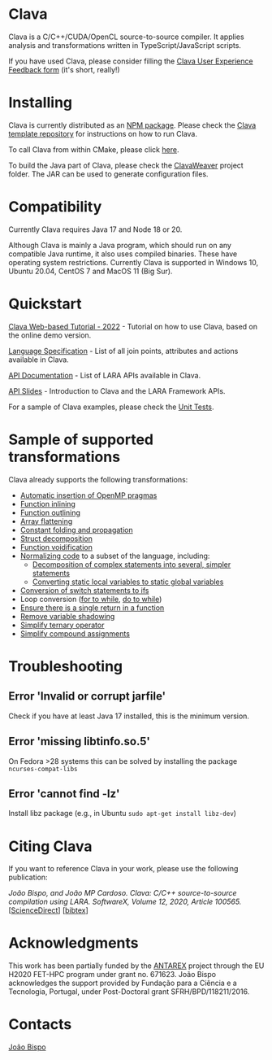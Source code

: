 # Clava
Clava is a C/C++/CUDA/OpenCL source-to-source compiler. It applies analysis and transformations written in TypeScript/JavaScript scripts.

If you have used Clava, please consider filling the [Clava User Experience Feedback form](https://forms.gle/SioZSAv1KL7XpQ5j6) (it's short, really!)

# Installing

Clava is currently distributed as an [NPM package](https://www.npmjs.com/package/@specs-feup/clava). Please check the [Clava template repository](https://github.com/specs-feup/clava-project-template) for instructions on how to run Clava.

To call Clava from within CMake, please click [here](https://github.com/specs-feup/clava/tree/master/CMake).

To build the Java part of Clava, please check the [ClavaWeaver](https://github.com/specs-feup/clava/tree/master/ClavaWeaver) project folder. The JAR can be used to generate configuration files.


# Compatibility

Currently Clava requires Java 17 and Node 18 or 20.

Although Clava is mainly a Java program, which should run on any compatible Java runtime, it also uses compiled binaries. These have operating system restrictions. Currently Clava is supported in Windows 10, Ubuntu 20.04, CentOS 7 and MacOS 11 (Big Sur).

# Quickstart

<!--
[Clava Tutorial - 2018 PACT](https://github.com/specs-feup/specs-lara/tree/master/2018-PACT) - Tutorial on how to use Clava (recommended parts 1-3).
-->

<!--
[LARA Reference Guide](https://web.fe.up.pt/~specs/wiki/doku.php?id=doc:lara) - Start using LARA with examples.
-->

[Clava Web-based Tutorial - 2022](https://specs.fe.up.pt/tools/clava/Clava%20Web-based%20Tutorial%20(2022).pdf) - Tutorial on how to use Clava, based on the online demo version.

[Language Specification](https://specs.fe.up.pt/tools/clava/language_specification.html) - List of all join points, attributes and actions available in Clava.

[API Documentation](https://specs-feup.github.io/clava/api/) - List of LARA APIs available in Clava.

[API Slides](https://drive.google.com/drive/u/1/folders/1IAqv7SpP8S-t5g3fpNO06cJ7J2j2aD7K) - Introduction to Clava and the LARA Framework APIs.

For a sample of Clava examples, please check the [Unit Tests](https://github.com/specs-feup/clava/tree/master/ClavaWeaver/resources/clava/test).

# Sample of supported transformations

Clava already supports the following transformations:

- [Automatic insertion of OpenMP pragmas](https://github.com/specs-feup/clava/blob/master/ClavaLaraApi/src-lara-clava/clava/clava/autopar/Parallelize.lara)
- [Function inlining](https://github.com/specs-feup/clava/blob/master/Clava-JS/src-api/clava/opt/Inlining.ts)
- [Function outlining](https://github.com/tiagolascasas/clava-code-transforms/blob/master/src/Outliner.ts)
- [Array flattening](https://github.com/tiagolascasas/clava-code-transforms/blob/master/src/ArrayFlattener.ts)
- [Constant folding and propagation](https://github.com/tiagolascasas/clava-code-transforms/blob/master/src/constfolding/FoldingPropagationCombiner.ts)
- [Struct decomposition](https://github.com/tiagolascasas/clava-code-transforms/blob/master/src/StructDecomposer.ts)
- [Function voidification](https://github.com/tiagolascasas/clava-code-transforms/blob/master/src/Voidifier.ts)
- [Normalizing code](https://github.com/specs-feup/clava/blob/master/Clava-JS/src-api/clava/opt/NormalizeToSubset.ts) to a subset of the language, including:
  - [Decomposition of complex statements into several, simpler statements](https://github.com/specs-feup/clava/blob/master/Clava-JS/src-api/clava/code/StatementDecomposer.ts)
  - [Converting static local variables to static global variables](https://github.com/specs-feup/clava/blob/master/Clava-JS/src-api/clava/pass/LocalStaticToGlobal.ts)
- [Conversion of switch statements to ifs](https://github.com/specs-feup/clava/blob/master/Clava-JS/src-api/clava/pass/TransformSwitchToIf.ts)
- Loop conversion ([for to while](https://github.com/specs-feup/clava/blob/master/Clava-JS/src-api/clava/code/ForToWhileStmt.ts), [do to while](https://github.com/specs-feup/clava/blob/master/Clava-JS/src-api/clava/code/DoToWhileStmt.ts))
- [Ensure there is a single return in a function](https://github.com/specs-feup/clava/blob/master/Clava-JS/src-api/clava/pass/SingleReturnFunction.ts)
- [Remove variable shadowing](https://github.com/specs-feup/clava/blob/master/Clava-JS/src-api/clava/code/RemoveShadowing.ts)
- [Simplify ternary operator](https://github.com/specs-feup/clava/blob/master/Clava-JS/src-api/clava/code/SimplifyTernaryOp.ts)
- [Simplify compound assignments](https://github.com/specs-feup/clava/blob/master/Clava-JS/src-api/clava/code/SimplifyAssignment.ts)

<!--
# NPM Development Flow

When adding new join points and attributes, besides the weaver generator (Java side), it is also necessary to run the join point generator (TS side). To do this, execute `npm run build-interfaces` on Clava-JS folder.
-->


<!--
A ZIP file with the last compiled JAR for Clava can be downloaded from [here](http://specs.fe.up.pt/tools/clava.zip) ([previous releases](https://drive.google.com/drive/folders/1X3JeYB783ZfqoqIYrCitqABDWhM5bV_Y?usp=sharing)).

There is an [installation script](http://specs.fe.up.pt/tools/clava/clava-update) for Linux that can be run locally and that will install the Clava binary in the script path (sudo is required for CMake module installation).

For an online demo version of Clava, please click [here](http://specs.fe.up.pt/tools/clava/).

-->

<!--
## CMake

Instructions for the Clava CMake plugin can be found [here](https://github.com/specs-feup/clava/tree/master/CMake).
-->

<!--
## GUI


Run the JAR with passing parameters, e.g.:

	java -jar Clava.jar


A video demonstrating the GUI can be found [here](https://www.youtube.com/watch?v=IFvNWYCivFA).

## Command Line


There are two main modes in command line, either passing all arguments (LARA file, parameters, etc...), or passing a configuration file that was built with the graphical user interface.



### Using parameters:

	java -jar Clava.jar <aspect.lara> -p <source_folder>

where <aspect.lara> is the LARA aspect you want to execute, and <source_folder> is the folder where the source code is.


There are more command-line options available, which can be consulted by running:

	java -jar Clava.jar --help


		
### Configuration file:

To pass a configuration file, use the flag -c:

	java -jar Clava.jar -c <config.clava>

where <config.clava> is the configuration file created with the GUI.
-->




# Troubleshooting

## Error 'Invalid or corrupt jarfile'

Check if you have at least Java 17 installed, this is the minimum version.

## Error 'missing libtinfo.so.5'

On Fedora >28 systems this can be solved by installing the package `ncurses-compat-libs`

## Error 'cannot find -lz'

Install libz package (e.g., in Ubuntu `sudo apt-get install libz-dev`)


# Citing Clava

If you want to reference Clava in your work, please use the following publication:

*João Bispo, and João MP Cardoso. Clava: C/C++ source-to-source compilation using LARA. SoftwareX, Volume 12, 2020, Article 100565.* [[ScienceDirect](https://www.sciencedirect.com/science/article/pii/S2352711019302122)] [[bibtex](http://specs.fe.up.pt/tools/clava/clava_softwarex2020.bib)]

# Acknowledgments

This work has been partially funded by the [ANTAREX](https://antarex.fe.up.pt) project through the EU H2020 FET-HPC program under grant no. 671623. João Bispo acknowledges the support provided by Fundação para a Ciência e a Tecnologia, Portugal, under Post-Doctoral grant SFRH/BPD/118211/2016.

# Contacts

[João Bispo](mailto:jbispo@fe.up.pt)
